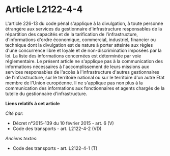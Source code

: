 # Article L2122-4-4

L'article 226-13 du code pénal s'applique à la divulgation, à toute personne étrangère aux services du gestionnaire
d'infrastructure responsables de la répartition des capacités et de la tarification de l'infrastructure, d'informations
d'ordre économique, commercial, industriel, financier ou technique dont la divulgation est de nature à porter atteinte aux
règles d'une concurrence libre et loyale et de non-discrimination imposées par la loi. La liste des informations concernées
est déterminée par voie réglementaire. Le présent article ne s'applique pas à la communication des informations nécessaires à
l'accomplissement de leurs missions aux services responsables de l'accès à l'infrastructure d'autres gestionnaires de
l'infrastructure, sur le territoire national ou sur le territoire d'un autre Etat membre de l'Union européenne. Il ne
s'applique pas non plus à la communication des informations aux fonctionnaires et agents chargés de la tutelle du
gestionnaire d'infrastructure.

**Liens relatifs à cet article**

_Cité par_:

  - Décret n°2015-139 du 10 février 2015 - art. 6 (V)
  - Code des transports - art. L2122-4-2 (VD)

_Anciens textes_:

  - Code des transports - art. L2122-4-1 (T)
